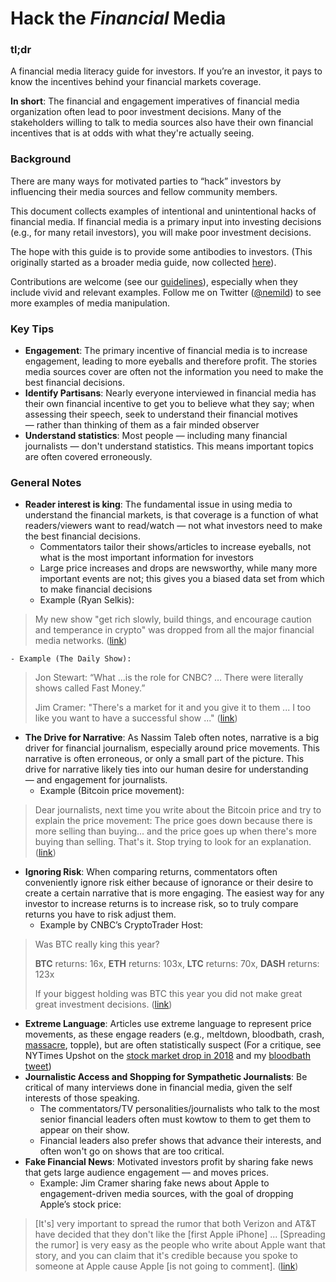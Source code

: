 # Hack the _Financial_ Media
### tl;dr
A financial media literacy guide for investors. If you’re an investor, it pays to know the incentives behind your financial markets coverage. 

**In short**: The financial and engagement imperatives of financial media organization often lead to poor investment decisions. Many of the stakeholders willing to talk to media sources also have their own financial incentives that is at odds with what they're actually seeing.

### Background
There are many ways for motivated parties to “hack” investors by influencing their media sources and fellow community members.

This document collects examples of intentional and unintentional hacks of financial media. If financial media is a primary input into investing decisions (e.g., for many retail investors), you will make poor investment decisions.

The hope with this guide is to provide some antibodies to investors. (This originally started as a broader media guide, now collected [here](README.md)).

Contributions are welcome (see our [guidelines](contributions.md)), especially when they include vivid and relevant examples. Follow me on Twitter ([@nemild](https://twitter.com/nemild)) to see more examples of media manipulation.

### Key Tips
- **Engagement**: The primary incentive of financial media is to increase engagement, leading to more eyeballs and therefore profit. The stories media sources cover are often not the information you need to make the best financial decisions.
- **Identify Partisans**: Nearly everyone interviewed in financial media has their own financial incentive to get you to believe what they say; when assessing their speech, seek to understand their financial motives — rather than thinking of them as a fair minded observer
- **Understand statistics**: Most people — including many financial journalists — don't understand statistics. This means important topics are often covered erroneously.


### General Notes
- **Reader interest is king**: The fundamental issue in using media to understand the financial markets, is that coverage is a function of what readers/viewers want to read/watch — not what investors need to make the best financial decisions.
	- Commentators tailor their shows/articles to increase eyeballs, not what is the most important information for investors
	- Large price increases and drops are newsworthy, while many more important events are not; this gives you a biased data set from which to make financial decisions
	- Example (Ryan Selkis):
> My new show "get rich slowly, build things, and encourage caution and temperance in crypto" was dropped from all the major financial media networks. ([link](https://twitter.com/twobitidiot/status/999264845169086465?s=12))

	- Example (The Daily Show):

> Jon Stewart: “What ...is the role for CNBC? … There were literally shows called Fast Money.”
> 
> Jim Cramer: "There's a market for it and you give it to them ... I too like you want to have a successful show ..." ([link](http://www.cc.com/video-clips/rfag2r/the-daily-show-with-jon-stewart-exclusive---jim-cramer-extended-interview-pt--2))
 
- **The Drive for Narrative**: As Nassim Taleb often notes, narrative is a big driver for financial journalism, especially around price movements. This narrative is often erroneous, or only a small part of the picture. This drive for narrative likely ties into our human desire for understanding — and engagement for journalists.
	- Example (Bitcoin price movement):

> Dear journalists, next time you write about the Bitcoin price and try to explain the price movement: The price goes down because there is more selling than buying... and the price goes up when there's more buying than selling. That's it. Stop trying to look for an explanation.
([link](https://twitter.com/whalepanda/status/1042027228698234881?s=12))

- **Ignoring Risk**: When comparing returns, commentators often conveniently ignore risk either because of ignorance or their desire to create a certain narrative that is more engaging. The easiest way for any investor to increase returns is to increase risk, so to truly compare returns you have to risk adjust them.
	- Example by CNBC’s CryptoTrader Host:

>Was BTC really king this year?
>
> **BTC** returns:   16x,
> **ETH** returns:  103x,
> **LTC** returns:     70x,
> **DASH** returns: 123x
>
> If your biggest holding was BTC this year you did not make great great investment decisions. ([link](https://twitter.com/cryptomanran/status/943797901662310400))

- **Extreme Language**: Articles use extreme language to represent price movements, as these engage readers (e.g., meltdown, bloodbath, crash, [massacre](https://www.express.co.uk/finance/city/914952/Bitcoin-price-crash-cryptocurrency-dollars-market-investors-value-latest-update-news), topple), but are often statistically suspect (For a critique, see  NYTimes Upshot on the [stock market drop in 2018](https://www.nytimes.com/2018/02/05/upshot/context-matters-the-stock-market-drop-is-less-scary-than-it-seems.html) and my [bloodbath tweet](https://twitter.com/nemild/status/953685089329664000))
- **Journalistic Access and Shopping for Sympathetic Journalists**: Be critical of many interviews done in financial media, given the self interests of those speaking.
	- The commentators/TV personalities/journalists who talk to the most senior financial leaders often must kowtow to them to get them to appear on their show. 
	- Financial leaders also prefer shows that advance their interests, and often won't go on shows that are too critical.
- **Fake Financial News**: Motivated investors profit by sharing fake news that gets large audience engagement — and moves prices.
	- Example: Jim Cramer sharing fake news about Apple to engagement-driven media sources, with the goal of dropping Apple’s stock price: 

> \[It's] very important to spread the rumor that both Verizon and AT&T have decided that they don't like the \[first Apple iPhone] ... \[Spreading the rumor] is very easy as the people who write about Apple want that story, and you can claim that it's credible because you spoke to someone at Apple cause Apple \[is not going to comment]. ([link](http://www.cc.com/video-clips/rfag2r/the-daily-show-with-jon-stewart-exclusive---jim-cramer-extended-interview-pt--2))

